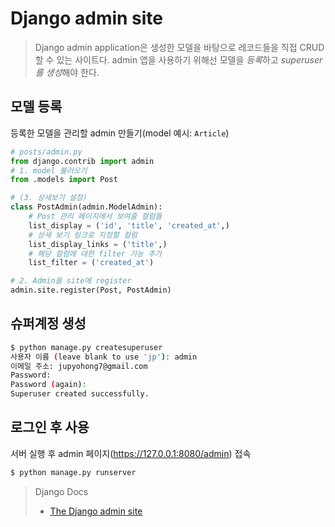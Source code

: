 # Django admin site

> Django admin application은 생성한 모델을 바탕으로 레코드들을 직접 CRUD할 수 있는 사이트다. admin 앱을 사용하기 위해선 모델을 *등록*하고 *superuser를 생성*해야 한다.



## 모델 등록

등록한 모델을 관리할 admin 만들기(model 예시: `Article`)

```python
# posts/admin.py
from django.contrib import admin
# 1. model 불러오기
from .models import Post

# (3. 상세보기 설정)
class PostAdmin(admin.ModelAdmin):
    # Post 관리 페이지에서 보여줄 컬럼들
    list_display = ('id', 'title', 'created_at',)
    # 상세 보기 링크로 지정할 컬럼
    list_display_links = ('title',)
    # 해당 컬럼에 대한 filter 기능 추가
    list_filter = ('created_at')

# 2. Admin을 site에 register
admin.site.register(Post, PostAdmin)
```



## 슈퍼계정 생성

```bash
$ python manage.py createsuperuser
사용자 이름 (leave blank to use 'jp'): admin
이메일 주소: jupyohong7@gmail.com
Password: 
Password (again): 
Superuser created successfully.
```



## 로그인 후 사용

서버 실행 후 admin 페이지(https://127.0.0.1:8080/admin) 접속

```bash
$ python manage.py runserver
```



> Django Docs
>
> - [The Django admin site](https://docs.djangoproject.com/en/2.2/ref/contrib/admin/)